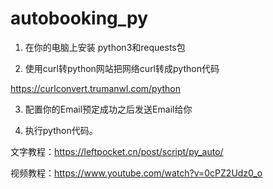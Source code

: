 # autobooking_py

1. 在你的电脑上安装 python3和requests包

2. 使用curl转python网站把网络curl转成python代码

https://curlconvert.trumanwl.com/python

3. 配置你的Email预定成功之后发送Email给你

4. 执行python代码。

文字教程：https://leftpocket.cn/post/script/py_auto/

视频教程：https://www.youtube.com/watch?v=0cPZ2Udz0_o

